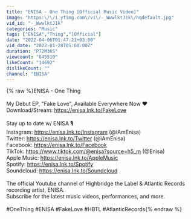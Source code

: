 ```yaml
---
title: "ENISA - One Thing [Official Music Video]"
image: "https:\/\/i.ytimg.com\/vi\/-_WwwlktJ1k\/hqdefault.jpg"
vid_id: "-_WwwlktJ1k"
categories: "Music"
tags: ["ENISA","Thing","[Official"]
date: "2022-04-06T01:47:21+03:00"
vid_date: "2022-01-28T05:00:00Z"
duration: "PT2M36S"
viewcount: "645510"
likeCount: "14692"
dislikeCount: ""
channel: "ENISA"
---
```

{% raw %}ENISA - One Thing<br /><br />My Debut EP, &quot;Fake Love&quot;, Available Everywhere Now ♥️<br />Download/Stream: <a rel="nofollow" target="blank" href="https://enisa.lnk.to/FakeLove">https://enisa.lnk.to/FakeLove</a><br /><br />Stay up to date w/ ENISA 🎙<br />Instagram: <a rel="nofollow" target="blank" href="https://enisa.lnk.to/Instagram">https://enisa.lnk.to/Instagram</a> (@iAmEnisa)<br />Twitter: <a rel="nofollow" target="blank" href="https://enisa.lnk.to/Twitter">https://enisa.lnk.to/Twitter</a> (@iAmEnisa)<br />Facebook: <a rel="nofollow" target="blank" href="https://enisa.lnk.to/Facebook">https://enisa.lnk.to/Facebook</a><br />TikTok: <a rel="nofollow" target="blank" href="https://www.tiktok.com/@enisa?source=h5_m">https://www.tiktok.com/@enisa?source=h5_m</a> (@Enisa)<br />Apple Music: <a rel="nofollow" target="blank" href="https://enisa.lnk.to/AppleMusic">https://enisa.lnk.to/AppleMusic</a><br />Spotify: <a rel="nofollow" target="blank" href="https://enisa.lnk.to/Spotify">https://enisa.lnk.to/Spotify</a><br />Soundcloud: <a rel="nofollow" target="blank" href="https://enisa.lnk.to/Soundcloud">https://enisa.lnk.to/Soundcloud</a><br /><br />The official Youtube channel of Highbridge the Label  &amp; Atlantic Records recording artist, ENISA. <br />Subscribe for the latest music videos, performances, and more.<br /><br />#OneThing #ENISA #FakeLove #HBTL #AtlanticRecords{% endraw %}

